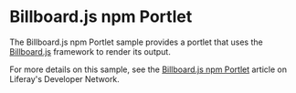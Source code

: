 # Billboard.js npm Portlet

The Billboard.js npm Portlet sample provides a portlet that uses the
[Billboard.js](https://naver.github.io/billboard.js/) framework to render its
output.

For more details on this sample, see the
[Billboard.js npm Portlet](https://dev.liferay.com/develop/reference/-/knowledge_base/7-1/billboard-js-npm-portlet)
article on Liferay's Developer Network.
